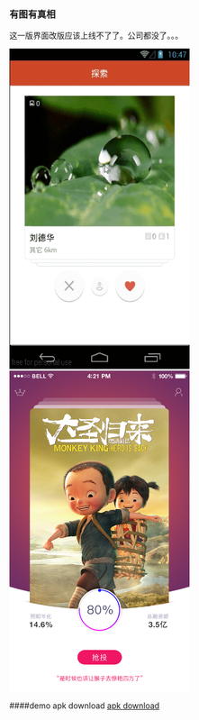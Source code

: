 ### 有图有真相
这一版界面改版应该上线不了了。公司都没了。。。<br>
<td>
	 <img src="capture01.gif" width="320" height="569" />
	 <img src="capture02.png" width="320" height="569" />
</td>

####demo apk download
[apk download](app-debug.apk)
